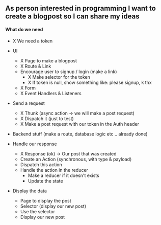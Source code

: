 ## As person interested in programming I want to create a blogpost so I can share my ideas

#### What do we need

- X We need a token

- UI

  - X Page to make a blogpost
  - X Route & Link
  - Encourage user to signup / login (make a link)
    - X Make selector for the token
    - X If token is null, show something like: please signup, k thx
  - X Form
  - X Event Handlers & Listeners

- Send a request

  - X Thunk (async action -> we will make a post request)
  - X Dispatch it (just to test)
  - X Make a post request with our token in the Auth header

- Backend stuff (make a route, database logic etc .. already done)

- Handle our response

  - X Response (ok) -> Our post that was created
  - Create an Action (synchronous, with type & payload)
  - Dispatch this action
  - Handle the action in the reducer
    - Make a reducer if it doesn't exists
    - Update the state

- Display the data

  - Page to display the post
  - Selector (display our new post)
  - Use the selector
  - Display our new post
